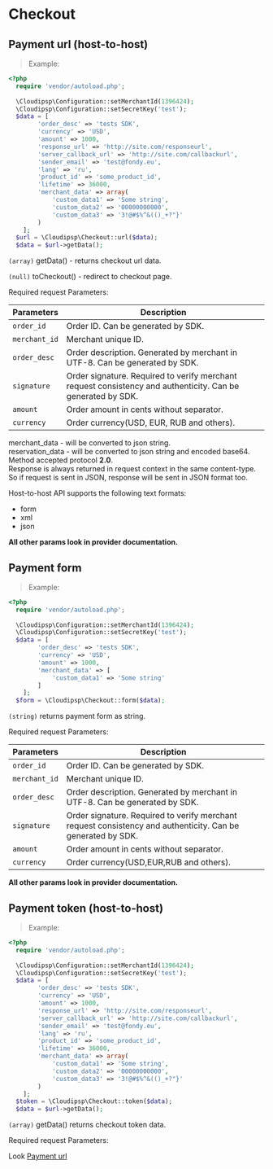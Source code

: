 # Checkout

## Payment url (host-to-host)

> Example:

```php
<?php
  require 'vendor/autoload.php';
  
  \Cloudipsp\Configuration::setMerchantId(1396424);
  \Cloudipsp\Configuration::setSecretKey('test');
  $data = [
        'order_desc' => 'tests SDK',
        'currency' => 'USD',
        'amount' => 1000,
        'response_url' => 'http://site.com/responseurl',
        'server_callback_url' => 'http://site.com/callbackurl',
        'sender_email' => 'test@fondy.eu',
        'lang' => 'ru',
        'product_id' => 'some_product_id',
        'lifetime' => 36000,
        'merchant_data' => array(
            'custom_data1' => 'Some string',
            'custom_data2' => '00000000000',
            'custom_data3' => '3!@#$%^&(()_+?"}'
        )
    ];
  $url = \Cloudipsp\Checkout::url($data);
  $data = $url->getData();
```

```(array)``` <span class="green">getData()</span> - returns checkout url data.

```(null)``` <span class="green">toCheckout()</span> - redirect to checkout page.

Required request Parameters:

Parameters      | Description                                                                                      
----------------|-------------------------------------------------------------------------------------------------------
```order_id```        | Order ID. Can be generated by SDK.                                                               
```merchant_id```     | Merchant unique ID.                                           
```order_desc```      | Order description. Generated by merchant in UTF-8. Can be generated by SDK.                       
```signature```       | Order signature. Required to verify merchant request consistency and authenticity. Can be generated by SDK.
```amount```	        | Order amount in cents without separator.
```currency```     | Order currency(USD, EUR, RUB and others).  


<aside class="notice">
<p class="nothing">
merchant_data - will be converted to json string.<br/>
reservation_data - will be converted to json string and encoded base64.<br/>
Method accepted protocol <b>2.0</b>.<br/>
Response is always returned in request context in the same content-type. So if request is sent in JSON, response will be sent in JSON format too.
</p>
</aside>

Host-to-host API supports the following text formats:

* form
* xml 
* json

**All other params look in provider documentation.**

## Payment form

> Example:

```php
<?php
  require 'vendor/autoload.php';
  
  \Cloudipsp\Configuration::setMerchantId(1396424);
  \Cloudipsp\Configuration::setSecretKey('test');
  $data = [
        'order_desc' => 'tests SDK',
        'currency' => 'USD',
        'amount' => 1000,
        'merchant_data' => [
            'custom_data1' => 'Some string'
        ]
    ];
  $form = \Cloudipsp\Checkout::form($data);
```

```(string)``` returns payment form as string.

Required request Parameters:

Parameters      | Description                                                                                      
----------------|-------------------------------------------------------------------------------------------------------
```order_id```        | Order ID. Can be generated by SDK.                                                               
```merchant_id```     | Merchant unique ID.                                           
```order_desc```      | Order description. Generated by merchant in UTF-8. Can be generated by SDK.                       
```signature```       | Order signature. Required to verify merchant request consistency and authenticity. Can be generated by SDK.
```amount```	        | Order amount in cents without separator.
```currency```        | Order currency(USD,EUR,RUB and others).  


**All other params look in provider documentation.**

## Payment token (host-to-host)
> Example:

```php
<?php
  require 'vendor/autoload.php';
  
  \Cloudipsp\Configuration::setMerchantId(1396424);
  \Cloudipsp\Configuration::setSecretKey('test');
  $data = [
        'order_desc' => 'tests SDK',
        'currency' => 'USD',
        'amount' => 1000,
        'response_url' => 'http://site.com/responseurl',
        'server_callback_url' => 'http://site.com/callbackurl',
        'sender_email' => 'test@fondy.eu',
        'lang' => 'ru',
        'product_id' => 'some_product_id',
        'lifetime' => 36000,
        'merchant_data' => array(
            'custom_data1' => 'Some string',
            'custom_data2' => '00000000000',
            'custom_data3' => '3!@#$%^&(()_+?"}'
        )
    ];
  $token = \Cloudipsp\Checkout::token($data);
  $data = $url->getData();
```

```(array)``` <span class="green">getData()</span> returns checkout token data.

Required request Parameters:

<aside class="notice">
Look <a href="#payment-url-host-to-host">Payment url</a>
</aside>
